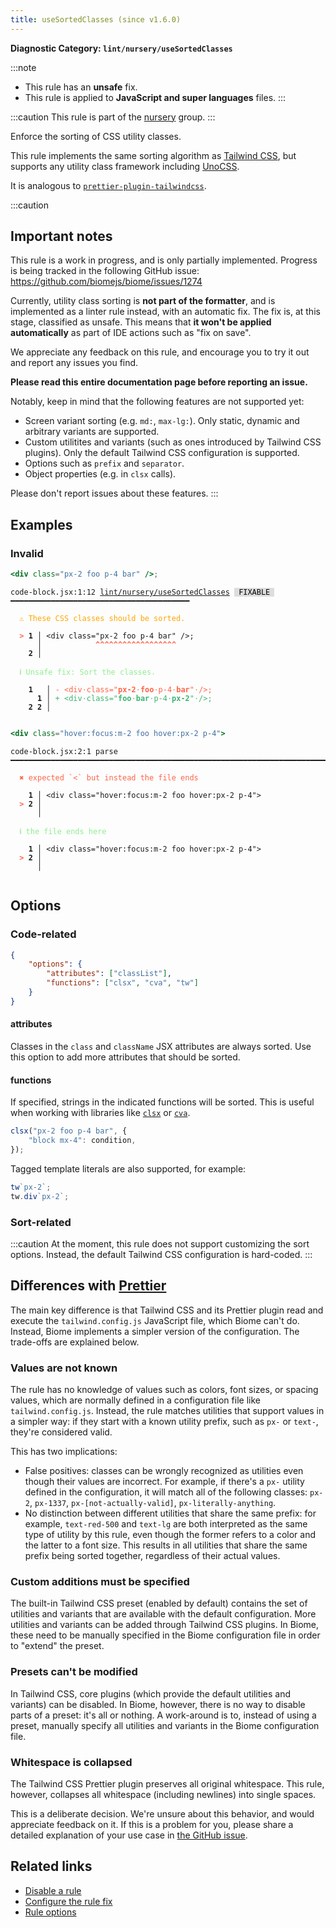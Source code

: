 ```yaml
---
title: useSortedClasses (since v1.6.0)
---
```


**Diagnostic Category: `lint/nursery/useSortedClasses`**

:::note
- This rule has an **unsafe** fix.
- This rule is applied to **JavaScript and super languages** files.
:::

:::caution
This rule is part of the [nursery](/linter/rules/#nursery) group.
:::

Enforce the sorting of CSS utility classes.

This rule implements the same sorting algorithm as [Tailwind CSS](https://tailwindcss.com/blog/automatic-class-sorting-with-prettier#how-classes-are-sorted), but supports any utility class framework including [UnoCSS](https://unocss.dev/).

It is analogous to [`prettier-plugin-tailwindcss`](https://github.com/tailwindlabs/prettier-plugin-tailwindcss).

:::caution

## Important notes

This rule is a work in progress, and is only partially implemented. Progress is being tracked in the following GitHub issue: https://github.com/biomejs/biome/issues/1274

Currently, utility class sorting is **not part of the formatter**, and is implemented as a linter rule instead, with an automatic fix. The fix is, at this stage, classified as unsafe. This means that **it won't be applied automatically** as part of IDE actions such as "fix on save".

We appreciate any feedback on this rule, and encourage you to try it out and report any issues you find.

**Please read this entire documentation page before reporting an issue.**

Notably, keep in mind that the following features are not supported yet:

- Screen variant sorting (e.g. `md:`, `max-lg:`). Only static, dynamic and arbitrary variants are supported.
- Custom utilitites and variants (such as ones introduced by Tailwind CSS plugins). Only the default Tailwind CSS configuration is supported.
- Options such as `prefix` and `separator`.
- Object properties (e.g. in `clsx` calls).

Please don't report issues about these features.
:::

## Examples

### Invalid

```jsx
<div class="px-2 foo p-4 bar" />;
```

<pre class="language-text"><code class="language-text">code-block.jsx:1:12 <a href="https://biomejs.dev/linter/rules/use-sorted-classes">lint/nursery/useSortedClasses</a> <span style="color: #000; background-color: #ddd;"> FIXABLE </span> ━━━━━━━━━━━━━━━━━━━━━━━━━━━━━━━━━━━━━━━━

<strong><span style="color: Orange;">  </span></strong><strong><span style="color: Orange;">⚠</span></strong> <span style="color: Orange;">These CSS classes should be sorted.</span>
  
<strong><span style="color: Tomato;">  </span></strong><strong><span style="color: Tomato;">&gt;</span></strong> <strong>1 │ </strong>&lt;div class=&quot;px-2 foo p-4 bar&quot; /&gt;;
   <strong>   │ </strong>           <strong><span style="color: Tomato;">^</span></strong><strong><span style="color: Tomato;">^</span></strong><strong><span style="color: Tomato;">^</span></strong><strong><span style="color: Tomato;">^</span></strong><strong><span style="color: Tomato;">^</span></strong><strong><span style="color: Tomato;">^</span></strong><strong><span style="color: Tomato;">^</span></strong><strong><span style="color: Tomato;">^</span></strong><strong><span style="color: Tomato;">^</span></strong><strong><span style="color: Tomato;">^</span></strong><strong><span style="color: Tomato;">^</span></strong><strong><span style="color: Tomato;">^</span></strong><strong><span style="color: Tomato;">^</span></strong><strong><span style="color: Tomato;">^</span></strong><strong><span style="color: Tomato;">^</span></strong><strong><span style="color: Tomato;">^</span></strong><strong><span style="color: Tomato;">^</span></strong><strong><span style="color: Tomato;">^</span></strong>
    <strong>2 │ </strong>
  
<strong><span style="color: lightgreen;">  </span></strong><strong><span style="color: lightgreen;">ℹ</span></strong> <span style="color: lightgreen;">Unsafe fix</span><span style="color: lightgreen;">: </span><span style="color: lightgreen;">Sort the classes.</span>
  
    <strong>1</strong>  <strong> │ </strong><span style="color: Tomato;">-</span> <span style="color: Tomato;">&lt;</span><span style="color: Tomato;">d</span><span style="color: Tomato;">i</span><span style="color: Tomato;">v</span><span style="color: Tomato;"><span style="opacity: 0.8;">·</span></span><span style="color: Tomato;">c</span><span style="color: Tomato;">l</span><span style="color: Tomato;">a</span><span style="color: Tomato;">s</span><span style="color: Tomato;">s</span><span style="color: Tomato;">=</span><span style="color: Tomato;">&quot;</span><span style="color: Tomato;"><strong>p</strong></span><span style="color: Tomato;"><strong>x</strong></span><span style="color: Tomato;"><strong>-</strong></span><span style="color: Tomato;"><strong>2</strong></span><span style="color: Tomato;"><span style="opacity: 0.8;">·</span></span><span style="color: Tomato;"><strong>f</strong></span><span style="color: Tomato;"><strong>o</strong></span><span style="color: Tomato;"><strong>o</strong></span><span style="color: Tomato;"><span style="opacity: 0.8;">·</span></span><span style="color: Tomato;">p</span><span style="color: Tomato;">-</span><span style="color: Tomato;">4</span><span style="color: Tomato;"><span style="opacity: 0.8;">·</span></span><span style="color: Tomato;"><strong>b</strong></span><span style="color: Tomato;"><strong>a</strong></span><span style="color: Tomato;"><strong>r</strong></span><span style="color: Tomato;">&quot;</span><span style="color: Tomato;"><span style="opacity: 0.8;">·</span></span><span style="color: Tomato;">/</span><span style="color: Tomato;">&gt;</span><span style="color: Tomato;">;</span>
      <strong>1</strong><strong> │ </strong><span style="color: MediumSeaGreen;">+</span> <span style="color: MediumSeaGreen;">&lt;</span><span style="color: MediumSeaGreen;">d</span><span style="color: MediumSeaGreen;">i</span><span style="color: MediumSeaGreen;">v</span><span style="color: MediumSeaGreen;"><span style="opacity: 0.8;">·</span></span><span style="color: MediumSeaGreen;">c</span><span style="color: MediumSeaGreen;">l</span><span style="color: MediumSeaGreen;">a</span><span style="color: MediumSeaGreen;">s</span><span style="color: MediumSeaGreen;">s</span><span style="color: MediumSeaGreen;">=</span><span style="color: MediumSeaGreen;">&quot;</span><span style="color: MediumSeaGreen;"><strong>f</strong></span><span style="color: MediumSeaGreen;"><strong>o</strong></span><span style="color: MediumSeaGreen;"><strong>o</strong></span><span style="color: MediumSeaGreen;"><span style="opacity: 0.8;">·</span></span><span style="color: MediumSeaGreen;"><strong>b</strong></span><span style="color: MediumSeaGreen;"><strong>a</strong></span><span style="color: MediumSeaGreen;"><strong>r</strong></span><span style="color: MediumSeaGreen;"><span style="opacity: 0.8;">·</span></span><span style="color: MediumSeaGreen;">p</span><span style="color: MediumSeaGreen;">-</span><span style="color: MediumSeaGreen;">4</span><span style="color: MediumSeaGreen;"><span style="opacity: 0.8;">·</span></span><span style="color: MediumSeaGreen;"><strong>p</strong></span><span style="color: MediumSeaGreen;"><strong>x</strong></span><span style="color: MediumSeaGreen;"><strong>-</strong></span><span style="color: MediumSeaGreen;"><strong>2</strong></span><span style="color: MediumSeaGreen;">&quot;</span><span style="color: MediumSeaGreen;"><span style="opacity: 0.8;">·</span></span><span style="color: MediumSeaGreen;">/</span><span style="color: MediumSeaGreen;">&gt;</span><span style="color: MediumSeaGreen;">;</span>
    <strong>2</strong> <strong>2</strong><strong> │ </strong>  
  
</code></pre>

```jsx
<div class="hover:focus:m-2 foo hover:px-2 p-4">
```

<pre class="language-text"><code class="language-text">code-block.jsx:2:1 parse ━━━━━━━━━━━━━━━━━━━━━━━━━━━━━━━━━━━━━━━━━━━━━━━━━━━━━━━━━━━━━━━━━━━━━━━━━━━

<strong><span style="color: Tomato;">  </span></strong><strong><span style="color: Tomato;">✖</span></strong> <span style="color: Tomato;">expected `&lt;` but instead the file ends</span>
  
    <strong>1 │ </strong>&lt;div class=&quot;hover:focus:m-2 foo hover:px-2 p-4&quot;&gt;
<strong><span style="color: Tomato;">  </span></strong><strong><span style="color: Tomato;">&gt;</span></strong> <strong>2 │ </strong>
   <strong>   │ </strong>
  
<strong><span style="color: lightgreen;">  </span></strong><strong><span style="color: lightgreen;">ℹ</span></strong> <span style="color: lightgreen;">the file ends here</span>
  
    <strong>1 │ </strong>&lt;div class=&quot;hover:focus:m-2 foo hover:px-2 p-4&quot;&gt;
<strong><span style="color: Tomato;">  </span></strong><strong><span style="color: Tomato;">&gt;</span></strong> <strong>2 │ </strong>
   <strong>   │ </strong>
  
</code></pre>

## Options

### Code-related

```json
{
    "options": {
        "attributes": ["classList"],
        "functions": ["clsx", "cva", "tw"]
    }
}
```

#### attributes

Classes in the `class` and `className` JSX attributes are always sorted. Use this option to add more attributes that should be sorted.

#### functions

If specified, strings in the indicated functions will be sorted. This is useful when working with libraries like [`clsx`](https://github.com/lukeed/clsx) or [`cva`](https://cva.style/).

```js
clsx("px-2 foo p-4 bar", {
    "block mx-4": condition,
});
```

Tagged template literals are also supported, for example:

```js
tw`px-2`;
tw.div`px-2`;
```

### Sort-related

:::caution
At the moment, this rule does not support customizing the sort options. Instead, the default Tailwind CSS configuration is hard-coded.
:::

## Differences with [Prettier](https://github.com/tailwindlabs/prettier-plugin-tailwindcss)

The main key difference is that Tailwind CSS and its Prettier plugin read and execute the `tailwind.config.js` JavaScript file, which Biome can't do. Instead, Biome implements a simpler version of the configuration. The trade-offs are explained below.

### Values are not known

The rule has no knowledge of values such as colors, font sizes, or spacing values, which are normally defined in a configuration file like `tailwind.config.js`. Instead, the rule matches utilities that support values in a simpler way: if they start with a known utility prefix, such as `px-` or `text-`, they're considered valid.

This has two implications:

- False positives: classes can be wrongly recognized as utilities even though their values are incorrect. For example, if there's a `px-` utility defined in the configuration, it will match all of the following classes: `px-2`, `px-1337`, `px-[not-actually-valid]`, `px-literally-anything`.
- No distinction between different utilities that share the same prefix: for example, `text-red-500` and `text-lg` are both interpreted as the same type of utility by this rule, even though the former refers to a color and the latter to a font size. This results in all utilities that share the same prefix being sorted together, regardless of their actual values.

### Custom additions must be specified

The built-in Tailwind CSS preset (enabled by default) contains the set of utilities and variants that are available with the default configuration. More utilities and variants can be added through Tailwind CSS plugins. In Biome, these need to be manually specified in the Biome configuration file in order to "extend" the preset.

### Presets can't be modified

In Tailwind CSS, core plugins (which provide the default utilities and variants) can be disabled. In Biome, however, there is no way to disable parts of a preset: it's all or nothing. A work-around is to, instead of using a preset, manually specify all utilities and variants in the Biome configuration file.

### Whitespace is collapsed

The Tailwind CSS Prettier plugin preserves all original whitespace. This rule, however, collapses all whitespace (including newlines) into single spaces.

This is a deliberate decision. We're unsure about this behavior, and would appreciate feedback on it. If this is a problem for you, please share a detailed explanation of your use case in [the GitHub issue](https://github.com/biomejs/biome/issues/1274).

## Related links

- [Disable a rule](/linter/#disable-a-lint-rule)
- [Configure the rule fix](/linter#configure-the-rule-fix)
- [Rule options](/linter/#rule-options)
